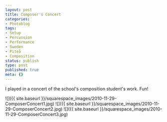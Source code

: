```yaml
---
layout: post
title: Composer's Concert
categories:
- Photoblog
tags:
- Setup
- Percussion
- Performance
- Sweden
- Piteå
- Composition
status: publish
type: post
published: true
meta: {}
---
```


I played in a concert of the school's composition student's work. Fun!

![]({{ site.baseurl }}/squarespace_images/2010-11-29-ComposerConcert1.jpg)
![]({{ site.baseurl }}/squarespace_images/2010-11-29-ComposerConcert2.jpg)
![]({{ site.baseurl }}/squarespace_images/2010-11-29-ComposerConcert3.jpg)
